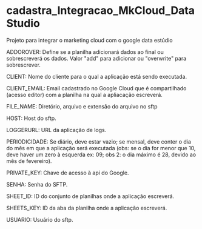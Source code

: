 # cadastra_Integracao_MkCloud_DataStudio
Projeto para integrar o marketing cloud com o google data estúdio

ADDOROVER: Define se a planilha adicionará dados ao final ou sobrescreverá os dados. Valor "add" para adicionar ou "overwrite" para sobrescrever.

CLIENT: Nome do cliente para o qual a aplicação está sendo executada.

CLIENT_EMAIL: Email cadastrado no Google Cloud que é compartilhado (acesso editor) com a planilha na qual a apliacação escreverá.

FILE_NAME: Diretório, arquivo e extensão do arquivo no sftp

HOST: Host do sftp.

LOGGERURL: URL da aplicação de logs.

PERIODICIDADE: Se diário, deve estar vazio; se mensal, deve conter o dia do mês em que a aplicação será executada (obs: se o dia for menor que 10, deve haver um zero à esquerda ex: 09; obs 2: o dia máximo é 28, devido ao mês de fevereiro).

PRIVATE_KEY: Chave de acesso à api do Google.

SENHA: Senha do SFTP.

SHEET_ID: ID do conjunto de planilhas onde a aplicação escreverá.

SHEETS_KEY: ID da aba da planilha onde a aplicação escreverá.

USUARIO: Usuário do sftp.
